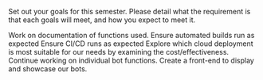 Set out your goals for this semester. Please detail what the requirement is that each goals will meet, and how you expect to meet it.

Work on documentation of functions used.
Ensure automated builds run as expected
Ensure CI/CD runs as expected
Explore which cloud deployment is most suitable for our needs by examining the cost/effectiveness.
Continue working on individual bot functions.
Create a front-end to display and showcase our bots.

